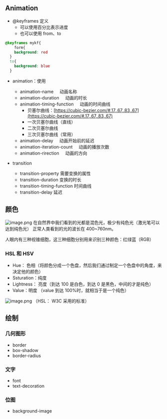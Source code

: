 ## Animation

- @keyframes 定义
  - 可以使用百分比表示进度
  - 也可以使用 from、to

```css
@keyframes mykf{
	form{
  	background: red
  }
  to{
    background: blue
  }
```

- animation：使用

  - animation-name     动画名称
  - animation-duration     动画的时长
  - animation-timing-function     动画的时间曲线
    - 贝塞尔曲线：[https://cubic-bezier.com/#.17,.67,.83,.67](https://cubic-bezier.com/#.17,.67,.83,.67)
    - 一次贝塞尔曲线（直线）
    - 二次贝塞尔曲线
    - 三次贝塞尔曲线（常用）
  - animation-delay     动画开始前的延迟
  - animation-iteration-count     动画的播放次数
  - animation-rirection     动画的方向

- transition
  - transition-property 需要变换的属性
  - transition-duration 变换的时长
  - transition-timing-function 时间曲线
  - transition-delay 延迟

## 颜色

![image.png](https://cdn.nlark.com/yuque/0/2020/png/2705850/1609074986965-f439f290-534a-4e1c-ab66-5c49265301b7.png#align=left&display=inline&height=298&margin=%5Bobject%20Object%5D&name=image.png&originHeight=596&originWidth=742&size=98359&status=done&style=none&width=371)
在自然界中我们看到的光都是混色光，极少有纯色光（激光笔可以达到纯色光）
正常人类看到的光的波长在 400~760nm。

人眼内有三种视锥细胞，这三种细胞分别用来识别三种颜色：红绿蓝（RGB）

### HSL 和 HSV

- Hue： 色相（将颜色分成一个色盘，然后我们通过制定一个色盘中的角度，来决定他的颜色）
- Ssturation：纯度
- Lightness： 亮度（到达 100 是白色，到达 0 是黑色，中间的才是纯色）
- Value：明度 （value 到达 100%时，就相当于是一个纯色）

![image.png](https://cdn.nlark.com/yuque/0/2020/png/2705850/1609075457053-ef9ba5ca-8060-40bf-a17b-f4a2c5f4f7ce.png#align=left&display=inline&height=237&margin=%5Bobject%20Object%5D&name=image.png&originHeight=250&originWidth=640&size=189658&status=done&style=none&width=607)
（HSL： W3C 采用的标准）

## 绘制

### 几何图形

- border
- box-shadow
- border-radius

### 文字

- font
- text-decoration

### 位图

- background-image
